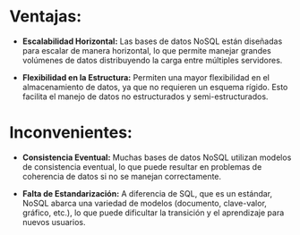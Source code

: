 # Ventajas:

* __Escalabilidad Horizontal:__ Las bases de datos NoSQL están diseñadas para escalar de manera horizontal, lo que permite manejar grandes volúmenes de datos distribuyendo la carga entre múltiples servidores.

* __Flexibilidad en la Estructura:__ Permiten una mayor flexibilidad en el almacenamiento de datos, ya que no requieren un esquema rígido. Esto facilita el manejo de datos no estructurados y semi-estructurados.

# Inconvenientes:

* __Consistencia Eventual:__ Muchas bases de datos NoSQL utilizan modelos de consistencia eventual, lo que puede resultar en problemas de coherencia de datos si no se manejan correctamente.

* __Falta de Estandarización:__ A diferencia de SQL, que es un estándar, NoSQL abarca una variedad de modelos (documento, clave-valor, gráfico, etc.), lo que puede dificultar la transición y el aprendizaje para nuevos usuarios.